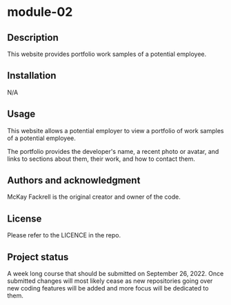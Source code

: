 # module-02
## Description
This website provides portfolio work samples of a potential employee. 

## Installation
N/A

## Usage
 This website allows a potential employer to view a portfolio of work samples of a potential employee. 

 The portfolio provides the developer's name, a recent photo or avatar, and links to sections about them, their work, and how to contact them.

## Authors and acknowledgment
McKay Fackrell is the original creator and owner of the code.

## License
Please refer to the LICENCE in the repo.

## Project status
A week long course that should be submitted on September 26, 2022. Once submitted changes will most likely cease as new repositories going over new coding features will be added and more focus will be dedicated to them.